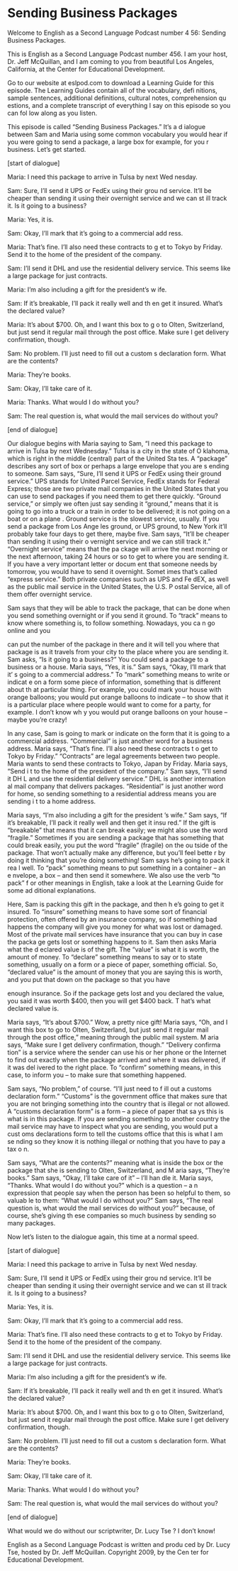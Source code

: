 # Sending Business Packages

Welcome to English as a Second Language Podcast number 4 56: Sending Business Packages.

This is English as a Second Language Podcast number 456.  I am your host, Dr. Jeff McQuillan, and I am coming to you from beautiful Los Angeles, California, at the Center for Educational Development.

Go to our website at eslpod.com to download a Learning  Guide for this episode. The Learning Guides contain all of the vocabulary, defi nitions, sample sentences, additional definitions, cultural notes, comprehension qu estions, and a complete transcript of everything I say on this episode so you can fol low along as you listen.

This episode is called “Sending Business Packages.”  It’s a d ialogue between Sam and Maria using some common vocabulary you would hear if you were going to send a package, a large box for example, for you r business.  Let’s get started.

[start of dialogue]

Maria:  I need this package to arrive in Tulsa by next Wed nesday.

Sam:  Sure, I’ll send it UPS or FedEx using their grou nd service.  It’ll be cheaper than sending it using their overnight service and we can st ill track it.  Is it going to a business?

Maria:  Yes, it is.

Sam:  Okay, I’ll mark that it’s going to a commercial add ress.

Maria:  That’s fine.  I’ll also need these contracts to g et to Tokyo by Friday.  Send it to the home of the president of the company.

Sam:  I’ll send it DHL and use the residential delivery service.  This seems like a large package for just contracts.

Maria:  I’m also including a gift for the president’s w ife.

Sam:  If it’s breakable, I’ll pack it really well and th en get it insured.  What’s the declared value?

 Maria:  It’s about $700.  Oh, and I want this box to g o to Olten, Switzerland, but just send it regular mail through the post office.  Make  sure I get delivery confirmation, though.

Sam:  No problem.  I’ll just need to fill out a custom s declaration form.  What are the contents?

Maria:  They’re books.

Sam:  Okay, I’ll take care of it.

Maria:  Thanks.  What would I do without you?

Sam:  The real question is, what would the mail services do without you?

[end of dialogue]

Our dialogue begins with Maria saying to Sam, “I need this package to arrive in Tulsa by next Wednesday.”  Tulsa is a city in the state of O klahoma, which is right in the middle (central) part of the United Sta tes.  A “package” describes any sort of box or perhaps a large envelope that you are s ending to someone.  Sam says, “Sure, I’ll send it UPS or FedEx using their ground  service.”  UPS stands for United Parcel Service, FedEx stands for Federal Express;  those are two private mail companies in the United States that you can  use to send packages if you need them to get there quickly.  “Ground service,” or simply we often just say sending it “ground,” means that it is going to go into  a truck or a train in order to be delivered; it is not going on a boat or on a plane .  Ground service is the slowest service, usually.  If you send a package from Los Ange les ground, or UPS ground, to New York it’ll probably take four days to  get there, maybe five. Sam says, “It’ll be cheaper than sending it using their o vernight service and we can still track it.”  “Overnight service” means that the pa ckage will arrive the next morning or the next afternoon, taking 24 hours or so to  get to where you are sending it.  If you have a very important letter or docum ent that someone needs by tomorrow, you would have to send it overnight.  Somet imes that’s called “express service.”  Both private companies such as UPS and Fe dEX, as well as the public mail service in the United States, the U.S. P ostal Service, all of them offer overnight service.

Sam says that they will be able to track the package, that can be done when you send something overnight or if you send it ground.  To  “track” means to know where something is, to follow something.  Nowadays, you ca n go online and you

 can put the number of the package in there and it will  tell you where that package is as it travels from your city to the place where you are sending it.  Sam asks, “Is it going to a business?”  You could send a package to a business or a house. Maria says, “Yes, it is.”  Sam says, “Okay, I’ll mark that it’ s going to a commercial address.”  To “mark” something means to write or indicat e on a form some piece of information, something that is different about th at particular thing.  For example, you could mark your house with orange balloons; you would put orange balloons to indicate – to show that it is a particular place where people would want to come for a party, for example.  I don’t know wh y you would put orange balloons on your house – maybe you’re crazy!

In any case, Sam is going to mark or indicate on the form  that it is going to a commercial address.  “Commercial” is just another word for  a business address. Maria says, “That’s fine.  I’ll also need these contracts t o get to Tokyo by Friday.” “Contracts” are legal agreements between two people.  Maria wants to send these contracts to Tokyo, Japan by Friday.  Maria says, “Send i t to the home of the president of the company.”  Sam says, “I’ll send it DH L and use the residential delivery service.”  DHL is another internation al mail company that delivers packages.  “Residential” is just another word for home, so sending something to a residential address means you are sending i t to a home address.

Maria says, “I’m also including a gift for the president ’s wife.”  Sam says, “If it’s breakable, I’ll pack it really well and then get it insu red.”  If the gift is “breakable” that means that it can break easily; we might also use the  word “fragile.” Sometimes if you are sending a package that has something  that could break easily, you put the word “fragile” (fragile) on the ou tside of the package.  That won’t actually make any difference, but you’ll feel bette r by doing it thinking that you’re doing something!  Sam says he’s going to pack it rea l well.  To “pack” something means to put something in a container – an e nvelope, a box – and then send it somewhere.  We also use the verb “to pack” f or other meanings in English, take a look at the Learning Guide for some ad ditional explanations.

Here, Sam is packing this gift in the package, and then h e’s going to get it insured.  To “insure” something means to have some sort of financial protection, often offered by an insurance company, so if something bad happens the company will give you money for what was lost or damaged.   Most of the private mail services have insurance that you can buy in case the packa ge gets lost or something happens to it.  Sam then asks Maria what the d eclared value is of the gift.  The “value” is what it is worth, the amount of money.  To “declare” something means to say or to state something, usually on a form or a piece of paper, something official.  So, “declared value” is the  amount of money that you are saying this is worth, and you put that down on the package so that you have

 enough insurance.  So if the package gets lost and you declared the value, you said it was worth $400, then you will get $400 back.  T hat’s what declared value is.

Maria says, “It’s about $700.”  Wow, a pretty nice gift!  Maria says, “Oh, and I want this box to go to Olten, Switzerland, but just send  it regular mail through the post office,” meaning through the public mail system.  M aria says, “Make sure I get delivery confirmation, though.”  “Delivery confirma tion” is a service where the sender can use his or her phone or the Internet to find  out exactly when the package arrived and where it was delivered, if it was del ivered to the right place. To “confirm” something means, in this case, to inform you  – to make sure that something happened.

Sam says, “No problem,” of course.  “I’ll just need to f ill out a customs declaration form.”  “Customs” is the government office that makes sure that you are not bringing something into the country that is illegal or not allowed.  A “customs declaration form” is a form – a piece of paper that sa ys this is what is in this package.  If you are sending something to another country the mail service may have to inspect what you are sending, you would put a cust oms declarations form to tell the customs office that this is what I am se nding so they know it is nothing illegal or nothing that you have to pay a tax o n.

Sam says, “What are the contents?” meaning what is inside the box or the package that she is sending to Olten, Switzerland, and M aria says, “They’re books.”  Sam says, “Okay, I’ll take care of it” – I’ll han dle it.  Maria says, “Thanks. What would I do without you?” which is a question – a n expression that people say when the person has been so helpful to them, so valuab le to them: “What would I do without you?”  Sam says, “The real question is, what would the mail services do without you?” because, of course, she’s giving th ese companies so much business by sending so many packages.

Now let’s listen to the dialogue again, this time at a  normal speed.

[start of dialogue]

Maria:  I need this package to arrive in Tulsa by next Wed nesday.

Sam:  Sure, I’ll send it UPS or FedEx using their grou nd service.  It’ll be cheaper than sending it using their overnight service and we can st ill track it.  Is it going to a business?

Maria:  Yes, it is.

 Sam:  Okay, I’ll mark that it’s going to a commercial add ress.

Maria:  That’s fine.  I’ll also need these contracts to g et to Tokyo by Friday.  Send it to the home of the president of the company.

Sam:  I’ll send it DHL and use the residential delivery service.  This seems like a large package for just contracts.

Maria:  I’m also including a gift for the president’s w ife.

Sam:  If it’s breakable, I’ll pack it really well and th en get it insured.  What’s the declared value?

Maria:  It’s about $700.  Oh, and I want this box to g o to Olten, Switzerland, but just send it regular mail through the post office.  Make  sure I get delivery confirmation, though.

Sam:  No problem.  I’ll just need to fill out a custom s declaration form.  What are the contents?

Maria:  They’re books.

Sam:  Okay, I’ll take care of it.

Maria:  Thanks.  What would I do without you?

Sam:  The real question is, what would the mail services do without you?

[end of dialogue]

What would we do without our scriptwriter, Dr. Lucy Tse ?  I don’t know!



English as a Second Language Podcast is written and produ ced by Dr. Lucy Tse, hosted by Dr. Jeff McQuillan.  Copyright 2009, by the Cen ter for Educational Development.

